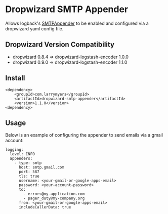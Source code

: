 # Dropwizard SMTP Appender

Allows logback's [SMTPAppender](http://logback.qos.ch/manual/appenders.html#SMTPAppender) to be
enabled and configured via a dropwizard yaml config file.

## Dropwizard Version Compatibility

* dropwizard 0.8.4 => dropwizard-logstash-encoder 1.0.0
* dropwizard 0.9.0 => dropwizard-logstash-encoder 1.1.0

## Install

    <dependency>
        <groupId>com.larrymyers</groupId>
        <artifactId>dropwizard-smtp-appender</artifactId>
        <version>1.1.0</version>
    <dependency>

## Usage

Below is an example of configuring the appender to send emails via a gmail account:

    logging:
      level: INFO
      appenders:
        - type: smtp
          host: smtp.gmail.com
          port: 587
          tls: true
          username: <your-gmail-or-google-apps-email>
          password: <your-account-password>
          to:
            - errors@my-application.com
            - pager_duty@my-company.org
          from: <your-gmail-or-google-apps-email>
          includeCallerData: true

